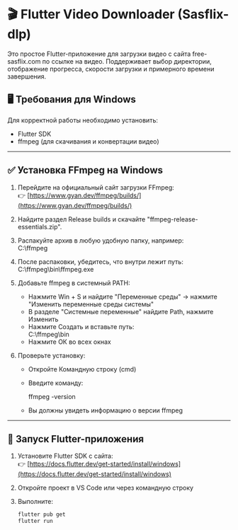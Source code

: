 # 🎬 Flutter Video Downloader (Sasflix-dlp)

Это простое Flutter-приложение для загрузки видео с сайта free-sasflix.com по ссылке на видео. Поддерживает выбор директории, отображение прогресса, скорости загрузки и примерного времени завершения.

## 🖥 Требования для Windows

Для корректной работы необходимо установить:

- Flutter SDK  
- ffmpeg (для скачивания и конвертации видео)

---

## ✅ Установка FFmpeg на Windows

1. Перейдите на официальный сайт загрузки FFmpeg:  
   👉 [https://www.gyan.dev/ffmpeg/builds/](https://www.gyan.dev/ffmpeg/builds/)

2. Найдите раздел Release builds и скачайте "ffmpeg-release-essentials.zip".

3. Распакуйте архив в любую удобную папку, например:  
   C:\ffmpeg

4. После распаковки, убедитесь, что внутри лежит путь:  
   C:\ffmpeg\bin\ffmpeg.exe

5. Добавьте ffmpeg в системный PATH:
   - Нажмите Win + S и найдите "Переменные среды" → нажмите "Изменить переменные среды системы"
   - В разделе "Системные переменные" найдите Path, нажмите Изменить
   - Нажмите Создать и вставьте путь:  
     C:\ffmpeg\bin
   - Нажмите ОК во всех окнах

6. Проверьте установку:
   - Откройте Командную строку (cmd)
   - Введите команду:  
     
     ffmpeg -version
     
   - Вы должны увидеть информацию о версии ffmpeg

---

## 🚀 Запуск Flutter-приложения

1. Установите Flutter SDK с сайта:  
   👉 [https://docs.flutter.dev/get-started/install/windows](https://docs.flutter.dev/get-started/install/windows)

2. Откройте проект в VS Code или через командную строку

3. Выполните:  
   ```bash
   flutter pub get
   flutter run
